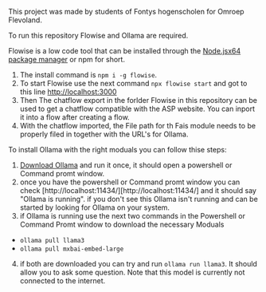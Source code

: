 This project was made by students of Fontys hogenscholen for Omroep Flevoland.

To run this repository Flowise and Ollama are required.

Flowise is a low code tool that can be installed through the [Node.jsx64 package manager](https://nodejs.org/en/download/prebuilt-installer) or npm for short.
1. The install command is `npm i -g flowise`.
2. To start Flowise use the next command `npx flowise start` and got to this line [http://localhost:3000](http://localhost:3000)
3. Then The chatflow export in the forlder Flowise in this repository can be used to get a chatflow compatible with the ASP website. You can inport it into a flow after creating a flow. 
4. With the chatflow imported, the File path for th Fais module needs to be properly filed in together with the URL's for Ollama.

To install Ollama with the right moduals you can follow thise steps:
1. [Download Ollama](https://ollama.com/download) and run it once, it should open a powershell or Command promt window.
2. once you have the powershell or Command promt window you can check [http://localhost:11434/][http://localhost:11434/] and it should say "Ollama is running". if you don't see this Ollama isn't running and can be started by looking for Ollama on your system.
3. if Ollama is running use the next two commands in the Powershell or Command Promt window to download the necessary Moduals 
- `ollama pull llama3`
- `ollama pull mxbai-embed-large`
4. if both are downloaded you can try and run `ollama run llama3`. It should allow you to ask some question. Note that this model is currently not connected to the internet.
